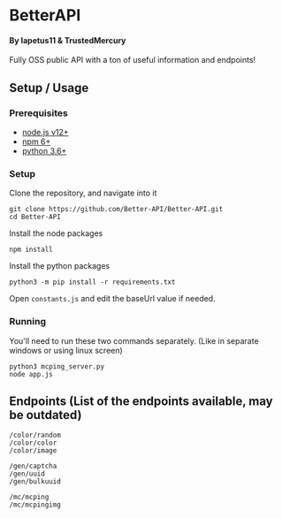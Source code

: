 # BetterAPI
#### By Iapetus11 & TrustedMercury
Fully OSS public API with a ton of useful information and endpoints!

## Setup / Usage
### Prerequisites
* [node.js v12+](https://nodejs.org/)
* [npm 6+](https://nodejs.org/)
* [python 3.6+](https://www.python.org/downloads/)

### Setup
Clone the repository, and navigate into it
```
git clone https://github.com/Better-API/Better-API.git
cd Better-API
```
Install the node packages
```
npm install
```
Install the python packages
```
python3 -m pip install -r requirements.txt
```
Open `constants.js` and edit the baseUrl value if needed.

### Running
You'll need to run these two commands separately. (Like in separate windows or using linux screen)
```
python3 mcping_server.py
node app.js
```

## Endpoints (List of the endpoints available, may be outdated)
```
/color/random
/color/color
/color/image

/gen/captcha
/gen/uuid
/gen/bulkuuid

/mc/mcping
/mc/mcpingimg
```
